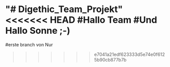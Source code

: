 "# Digethic_Team_Projekt" 
<<<<<<< HEAD
#Hallo Team
#Und Hallo Sonne ;-) 
=======
#erste branch von Nur
>>>>>>> e7041a21edf623333d5e74e0f6125b90cb877b7b
